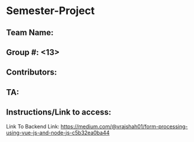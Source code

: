 # Semester-Project

## Team Name: <Insert Here>
## Group #: <13>
## Contributors: <Chris Lopez>
## TA: <Insert Here>

## Instructions/Link to access: <insert here>



Link To Backend Link: https://medium.com/@vrajshah01/form-processing-using-vue-js-and-node-js-c5b32ea0ba44